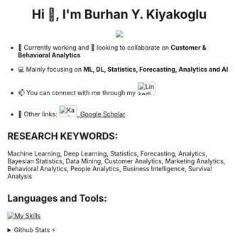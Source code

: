 <h1 align="center">Hi 👋, I'm Burhan Y. Kiyakoglu</h1>

<p align="center">
  <img src="https://readme-typing-svg.herokuapp.com/?lines=Senior+Data+Scientist+at+SabancıDx;PhD+Candidate+at+Kadir+Has+University&center=true&width=500&height=50"></a>
</p>

- 🔭 Currently working and 👯 looking to collaborate on **Customer & Behavioral Analytics**

- 💻 Mainly focusing on **ML, DL, Statistics, Forecasting, Analytics and AI**

- 📫 You can connect with me through my <a href="https://www.linkedin.com/in/burhanykiyakoglu/" target="_blank">
    <img src="https://skillicons.dev/icons?i=linkedin" alt="LinkedIn" height="30" width="40" /></a>

- 🔗 Other links:  <a href="https://www.kaggle.com/burhanykiyakoglu" target="_blank">
    <img src="https://raw.githubusercontent.com/rahuldkjain/github-profile-readme-generator/master/src/images/icons/Social/kaggle.svg" alt="Kaggle" height="25" width="40" />, [Google Scholar](https://scholar.google.com/citations?user=q5ZBvioAAAAJ&hl=tr&authuser=1)

<h2>RESEARCH KEYWORDS:</h2>

Machine Learning, Deep Learning, Statistics, Forecasting, Analytics, Bayesian Statistics, Data Mining, Customer Analytics, Marketing Analytics, Behavioral Analytics, People Analytics, Business Intelligence, Survival Analysis

<h2>Languages and Tools:</h2>

[![My Skills](https://skillicons.dev/icons?i=py,r,vscode,postgresql,mysql,mongodb,tensorflow,pytorch,azure,gcp,flask,postman,linux,selenium,git,github,latex)](https://skillicons.dev)

<details>
  <summary>Github Stats ⚡</summary>
  
  <a href="#">![Github stats](https://github-readme-stats.vercel.app/api?username=burhanykiyakoglu&show_icons=true&theme=blueberry&count_private=true&hide_border=true&line_height=20)</a>
  <a href="#">![Top Langs](https://github-readme-stats.vercel.app/api/top-langs/?username=burhanykiyakoglu&layout=compact&theme=blueberry&count_private=true&hide_border=true)</a>
  <a href="#">![Github streak stats](https://github-readme-streak-stats.herokuapp.com/?user=burhanykiyakoglu&layout=compact&theme=blueberry&count_private=true&hide_border=true)</a>
</details>

